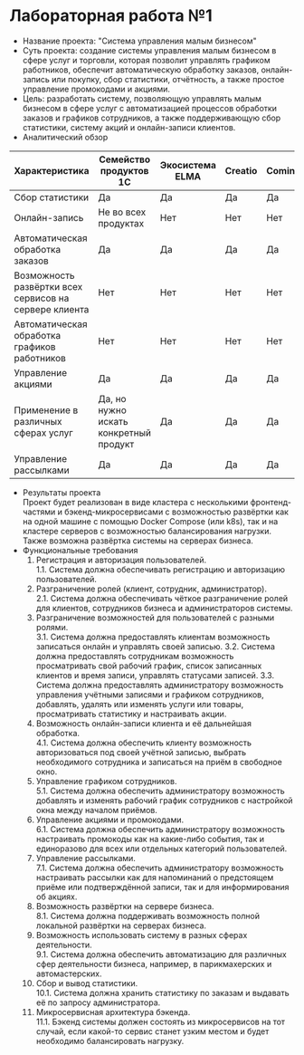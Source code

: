 # Лабораторная работа №1
-   Название проекта: "Система управления малым бизнесом"
-   Суть проекта: создание системы управления малым бизнесом в сфере услуг и торговли, которая позволит управлять графиком работников, обеспечит автоматическую обработку заказов, онлайн-запись или покупку, сбор статистики, отчётность, а также простое управление промокодами и акциями.
-   Цель: разработать систему, позволяющую управлять малым бизнесом в сфере услуг с автоматизацией процессов обработки заказов и графиков сотрудников, а также поддерживающую сбор статистики, систему акций и онлайн-записи клиентов.
-   Аналитический обзор

| Характеристика                                         | Семейство продуктов 1С                 | Экосистема ELMA | Creatio | Comindware | Ваш продукт |
|--------------------------------------------------------|----------------------------------------|-----------------|---------|------------|-------------|
| Сбор статистики                                        | Да                                     | Да              | Да      | Да         | Да          |
| Онлайн-запись                                          | Не во всех продуктах                   | Нет             | Нет     | Нет        | Да          |
| Автоматическая обработка заказов                       | Да                                     | Да              | Да      | Да         | Да          |
| Возможность развёртки всех сервисов на сервере клиента | Нет                                    | Нет             | Нет     | Нет        | Да          |
| Автоматическая обработка графиков работников           | Нет                                    | Нет             | Нет     | Нет        | Да          |
| Управление акциями                                     | Да                                     | Да              | Да      | Да         | Да          |
| Применение в различных сферах услуг                    | Да, но нужно искать конкретный продукт | Да              | Да      | Да         | Да          |
| Управление рассылками                                  | Да                                     | Да              | Да      | Да         | Да          |

-  Результаты проекта\
    Проект будет реализован в виде кластера с несколькими фронтенд-частями и бэкенд-микросервисами с возможностью развёртки как на одной машине с помощью Docker Compose (или k8s), так и на кластере серверов с возможностью балансирования нагрузки. Также возможна развёртка системы на серверах бизнеса.
- Функциональные требования
	1) Регистрация и авторизация пользователей.\
	1.1. Система должна обеспечивать регистрацию и авторизацию пользователей.
	2) Разграничение ролей (клиент, сотрудник, администратор).\
	2.1. Система должна обеспечивать чёткое разграничение ролей для клиентов, сотрудников бизнеса и администраторов системы.
	3) Разграничение возможностей для пользователей с разными ролями.\
	3.1. Система должна предоставлять клиентам возможность записаться онлайн и управлять своей записью.
	3.2. Система должна предоставлять сотрудникам возможность просматривать свой рабочий график, список записанных клиентов и время записи, управлять статусами записей.
	3.3. Система должна предоставлять администратору возможность управления учётными записями и графиком сотрудников, добавлять, удалять или изменять услуги или товары, просматривать статистику и настраивать акции.
	4) Возможность онлайн-записи клиента и её дальнейшая обработка.\
	4.1. Система должна обеспечить клиенту возможность авторизоваться под своей учётной записью, выбрать необходимого сотрудника и записаться на приём в свободное окно.
	5) Управление графиком сотрудников.\
	5.1. Система должна обеспечить администратору возможность добавлять и изменять рабочий график сотрудников с настройкой окна между началом приёмов.
	6) Управление акциями и промокодами.\
	6.1. Система должна обеспечить администратору возможность настраивать промокоды как на какие-либо события, так и единоразово для всех или отдельных категорий пользователей.
	7) Управление рассылками.\
	7.1. Система должна обеспечить администратору возможность настраивать рассылки как для напоминаний о предстоящем приёме или подтверждённой записи, так и для информирования об акциях.
	8) Возможность развёртки на сервере бизнеса.\
	8.1. Система должна поддерживать возможность полной локальной развёртки на серверах бизнеса.
	9) Возможность использовать систему в разных сферах деятельности.\
	9.1. Система должна обеспечить автоматизацию для различных сфер деятельности бизнеса, например, в парикмахерских и автомастерских.
	10) Сбор и вывод статистики.\
	10.1. Система должна хранить статистику по заказам и выдавать её по запросу администратора.
	11) Микросервисная архитектура бэкенда.\
	11.1. Бэкенд системы должен состоять из микросервисов на тот случай, если какой-то сервис станет узким местом и будет необходимо балансировать нагрузку.
